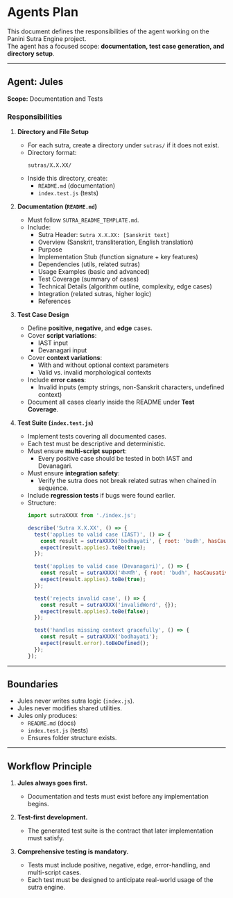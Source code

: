 # Agents Plan

This document defines the responsibilities of the agent working on the Panini Sutra Engine project.  
The agent has a focused scope: **documentation, test case generation, and directory setup**.  

---

## Agent: Jules

**Scope:** Documentation and Tests  

### Responsibilities
1. **Directory and File Setup**
   - For each sutra, create a directory under `sutras/` if it does not exist.  
   - Directory format:  
     ```
     sutras/X.X.XX/
     ```
   - Inside this directory, create:
     - `README.md` (documentation)  
     - `index.test.js` (tests)  

2. **Documentation (`README.md`)**
   - Must follow `SUTRA_README_TEMPLATE.md`.  
   - Include:
     - Sutra Header: `Sutra X.X.XX: [Sanskrit text]`  
     - Overview (Sanskrit, transliteration, English translation)  
     - Purpose  
     - Implementation Stub (function signature + key features)  
     - Dependencies (utils, related sutras)  
     - Usage Examples (basic and advanced)  
     - Test Coverage (summary of cases)  
     - Technical Details (algorithm outline, complexity, edge cases)  
     - Integration (related sutras, higher logic)  
     - References  

3. **Test Case Design**
   - Define **positive**, **negative**, and **edge** cases.  
   - Cover **script variations**:
     - IAST input  
     - Devanagari input  
   - Cover **context variations**:
     - With and without optional context parameters  
     - Valid vs. invalid morphological contexts  
   - Include **error cases**:
     - Invalid inputs (empty strings, non-Sanskrit characters, undefined context)  
   - Document all cases clearly inside the README under **Test Coverage**.  

4. **Test Suite (`index.test.js`)**
   - Implement tests covering all documented cases.  
   - Each test must be descriptive and deterministic.  
   - Must ensure **multi-script support**:
     - Every positive case should be tested in both IAST and Devanagari.  
   - Must ensure **integration safety**:
     - Verify the sutra does not break related sutras when chained in sequence.  
   - Include **regression tests** if bugs were found earlier.  
   - Structure:
     ```js
     import sutraXXXX from './index.js';

     describe('Sutra X.X.XX', () => {
       test('applies to valid case (IAST)', () => {
         const result = sutraXXXX('bodhayati', { root: 'budh', hasCausative: true });
         expect(result.applies).toBe(true);
       });

       test('applies to valid case (Devanagari)', () => {
         const result = sutraXXXX('बोधयति', { root: 'budh', hasCausative: true });
         expect(result.applies).toBe(true);
       });

       test('rejects invalid case', () => {
         const result = sutraXXXX('invalidWord', {});
         expect(result.applies).toBe(false);
       });

       test('handles missing context gracefully', () => {
         const result = sutraXXXX('bodhayati');
         expect(result.error).toBeDefined();
       });
     });
     ```

---

## Boundaries
- Jules never writes sutra logic (`index.js`).  
- Jules never modifies shared utilities.  
- Jules only produces:  
  - `README.md` (docs)  
  - `index.test.js` (tests)  
  - Ensures folder structure exists.  

---

## Workflow Principle

1. **Jules always goes first.**  
   - Documentation and tests must exist before any implementation begins.  

2. **Test-first development.**  
   - The generated test suite is the contract that later implementation must satisfy.  

3. **Comprehensive testing is mandatory.**  
   - Tests must include positive, negative, edge, error-handling, and multi-script cases.  
   - Each test must be designed to anticipate real-world usage of the sutra engine.  

